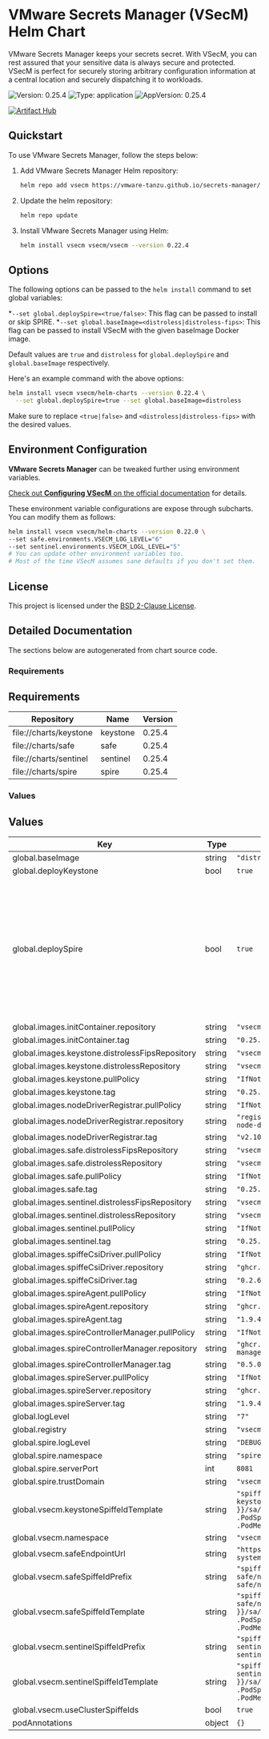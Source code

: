 # VMware Secrets Manager (VSecM) Helm Chart

VMware Secrets Manager keeps your secrets secret. With VSecM, you can rest assured
that your sensitive data is always secure and protected. VSecM is perfect for
securely storing arbitrary configuration information at a central location and
securely dispatching it to workloads.

![Version: 0.25.4](https://img.shields.io/badge/Version-0.25.4-informational?style=flat-square) ![Type: application](https://img.shields.io/badge/Type-application-informational?style=flat-square) ![AppVersion: 0.25.4](https://img.shields.io/badge/AppVersion-0.25.4-informational?style=flat-square)

[![Artifact Hub](https://img.shields.io/endpoint?url=https://artifacthub.io/badge/repository/vsecm)](https://artifacthub.io/packages/helm/vsecm/vsecm)

## Quickstart

To use VMware Secrets Manager, follow the steps below:

1. Add VMware Secrets Manager Helm repository:

    ```bash
    helm repo add vsecm https://vmware-tanzu.github.io/secrets-manager/
    ```

2. Update the helm repository:

    ```bash
    helm repo update
    ```

3. Install VMware Secrets Manager using Helm:

    ```bash
    helm install vsecm vsecm/vsecm --version 0.22.4
    ```

## Options

The following options can be passed to the `helm install` command to set global
variables:

*`--set global.deploySpire=<true/false>`:
  This flag can be passed to install or skip SPIRE.
*`--set global.baseImage=<distroless|distroless-fips>`:
  This flag can be passed to install VSecM with the given baseImage Docker image.

Default values are `true` and `distroless` for `global.deploySpire`
and `global.baseImage` respectively.

Here's an example command with the above options:

```bash
helm install vsecm vsecm/helm-charts --version 0.22.4 \
  --set global.deploySpire=true --set global.baseImage=distroless
```

Make sure to replace `<true|false>` and
`<distroless|distroless-fips>` with the desired values.

## Environment Configuration

**VMware Secrets Manager** can be tweaked further using environment variables.

[Check out **Configuring VSecM** on the official documentation][configuring-vsecm]
for details.

These environment variable configurations are expose through subcharts.
You can modify them as follows:

```bash
helm install vsecm vsecm/helm-charts --version 0.22.0 \
--set safe.environments.VSECM_LOG_LEVEL="6"
--set sentinel.environments.VSECM_LOGL_LEVEL="5"
# You can update other environment variables too.
# Most of the time VSecM assumes sane defaults if you don't set them.
```

[configuring-vsecm]: https://vsecm.com/docs/configuration/

## License

This project is licensed under the [BSD 2-Clause License](https://github.com/vmware-tanzu/secrets-manager/blob/main/LICENSE).

## Detailed Documentation

The sections below are autogenerated from chart source code.

### Requirements

## Requirements

| Repository | Name | Version |
|------------|------|---------|
| file://charts/keystone | keystone | 0.25.4 |
| file://charts/safe | safe | 0.25.4 |
| file://charts/sentinel | sentinel | 0.25.4 |
| file://charts/spire | spire | 0.25.4 |

### Values

## Values

| Key | Type | Default | Description |
|-----|------|---------|-------------|
| global.baseImage | string | `"distroless"` |  |
| global.deployKeystone | bool | `true` |  |
| global.deploySpire | bool | `true` | Deploy SPIRE components. If set to false, SPIRE components will not be deployed. This is useful when SPIRE is already deployed in the cluster. |
| global.images.initContainer.repository | string | `"vsecm-ist-init-container"` |  |
| global.images.initContainer.tag | string | `"0.25.4"` |  |
| global.images.keystone.distrolessFipsRepository | string | `"vsecm-ist-fips-keystone"` |  |
| global.images.keystone.distrolessRepository | string | `"vsecm-ist-keystone"` |  |
| global.images.keystone.pullPolicy | string | `"IfNotPresent"` |  |
| global.images.keystone.tag | string | `"0.25.4"` |  |
| global.images.nodeDriverRegistrar.pullPolicy | string | `"IfNotPresent"` |  |
| global.images.nodeDriverRegistrar.repository | string | `"registry.k8s.io/sig-storage/csi-node-driver-registrar"` |  |
| global.images.nodeDriverRegistrar.tag | string | `"v2.10.0"` |  |
| global.images.safe.distrolessFipsRepository | string | `"vsecm-ist-fips-safe"` |  |
| global.images.safe.distrolessRepository | string | `"vsecm-ist-safe"` |  |
| global.images.safe.pullPolicy | string | `"IfNotPresent"` |  |
| global.images.safe.tag | string | `"0.25.4"` |  |
| global.images.sentinel.distrolessFipsRepository | string | `"vsecm-ist-fips-sentinel"` |  |
| global.images.sentinel.distrolessRepository | string | `"vsecm-ist-sentinel"` |  |
| global.images.sentinel.pullPolicy | string | `"IfNotPresent"` |  |
| global.images.sentinel.tag | string | `"0.25.4"` |  |
| global.images.spiffeCsiDriver.pullPolicy | string | `"IfNotPresent"` |  |
| global.images.spiffeCsiDriver.repository | string | `"ghcr.io/spiffe/spiffe-csi-driver"` |  |
| global.images.spiffeCsiDriver.tag | string | `"0.2.6"` |  |
| global.images.spireAgent.pullPolicy | string | `"IfNotPresent"` |  |
| global.images.spireAgent.repository | string | `"ghcr.io/spiffe/spire-agent"` |  |
| global.images.spireAgent.tag | string | `"1.9.4"` |  |
| global.images.spireControllerManager.pullPolicy | string | `"IfNotPresent"` |  |
| global.images.spireControllerManager.repository | string | `"ghcr.io/spiffe/spire-controller-manager"` |  |
| global.images.spireControllerManager.tag | string | `"0.5.0"` |  |
| global.images.spireServer.pullPolicy | string | `"IfNotPresent"` |  |
| global.images.spireServer.repository | string | `"ghcr.io/spiffe/spire-server"` |  |
| global.images.spireServer.tag | string | `"1.9.4"` |  |
| global.logLevel | string | `"7"` |  |
| global.registry | string | `"vsecm"` |  |
| global.spire.logLevel | string | `"DEBUG"` |  |
| global.spire.namespace | string | `"spire-system"` |  |
| global.spire.serverPort | int | `8081` |  |
| global.spire.trustDomain | string | `"vsecm.com"` |  |
| global.vsecm.keystoneSpiffeIdTemplate | string | `"spiffe://vsecm.com/workload/vsecm-keystone/ns/{{ .PodMeta.Namespace }}/sa/{{ .PodSpec.ServiceAccountName }}/n/{{ .PodMeta.Name }}"` |  |
| global.vsecm.namespace | string | `"vsecm-system"` |  |
| global.vsecm.safeEndpointUrl | string | `"https://vsecm-safe.vsecm-system.svc.cluster.local:8443/"` |  |
| global.vsecm.safeSpiffeIdPrefix | string | `"spiffe://vsecm.com/workload/vsecm-safe/ns/vsecm-system/sa/vsecm-safe/n/"` |  |
| global.vsecm.safeSpiffeIdTemplate | string | `"spiffe://vsecm.com/workload/vsecm-safe/ns/{{ .PodMeta.Namespace }}/sa/{{ .PodSpec.ServiceAccountName }}/n/{{ .PodMeta.Name }}"` |  |
| global.vsecm.sentinelSpiffeIdPrefix | string | `"spiffe://vsecm.com/workload/vsecm-sentinel/ns/vsecm-system/sa/vsecm-sentinel/n/"` |  |
| global.vsecm.sentinelSpiffeIdTemplate | string | `"spiffe://vsecm.com/workload/vsecm-sentinel/ns/{{ .PodMeta.Namespace }}/sa/{{ .PodSpec.ServiceAccountName }}/n/{{ .PodMeta.Name }}"` |  |
| global.vsecm.useClusterSpiffeIds | bool | `true` |  |
| podAnnotations | object | `{}` |  |

